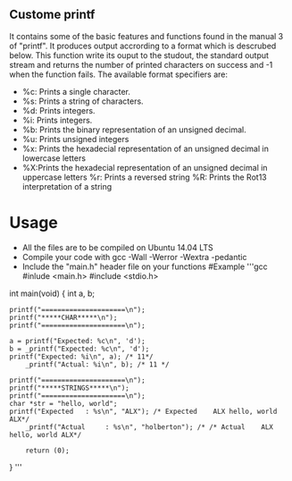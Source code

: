## Custome printf
It contains some of the basic features and functions found in the manual 3 of "printf".
It produces output accrording to a format which is descrubed below. This function write its
ouput to the studout, the standard output stream and returns the number of printed characters on success
and -1 when the function fails.
The available format specifiers are:

* %c: Prints a single character.
* %s: Prints a string of characters.
* %d: Prints integers.
* %i: Prints integers.
* %b: Prints the binary representation of an unsigned decimal.
* %u: Prints unsigned integers
* %x: Prints the hexadecial representation of an unsigned decimal in lowercase letters
* %X:Prints the hexadecial representation of an unsigned decimal in uppercase letters
%r: Prints a reversed string
%R: Prints the Rot13 interpretation of a string
# Usage
* All the files are to be compiled on Ubuntu 14.04 LTS
* Compile your code with gcc -Wall -Werror -Wextra -pedantic
* Include the "main.h" header file on your functions
#Example
'''gcc
#inlude <main.h>
#include <stdio.h>

int main(void)
{
	int a, b;

	printf("=====================\n");
	printf("*****CHAR*****\n");
	printf("=====================\n");

	a = printf("Expected: %c\n", 'd');
	b = _printf("Expected: %c\n", 'd');
	printf("Expected: %i\n", a); /* 11*/
        _printf("Actual: %i\n", b); /* 11 */

	printf("=====================\n");
	printf("*****STRINGS*****\n");
	printf("=====================\n");
	char *str = "hello, world";
	printf("Expected   : %s\n", "ALX"); /* Expected    ALX hello, world ALX*/
        _printf("Actual     : %s\n", "holberton"); /* /* Actual    ALX hello, world ALX*/

        return (0);
}
'''
